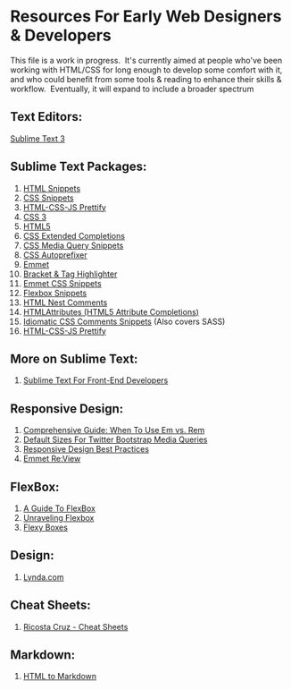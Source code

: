 # Resources For Early Web Designers & Developers

This file is a work in progress.  It's currently aimed at people who've been working with HTML/CSS for long enough to develop some comfort with it, and who could benefit from some tools &amp; reading to enhance their skills &amp; workflow.  Eventually, it will expand to include a broader spectrum

## Text Editors:
<a href="http://www.sublimetext.com/3" target="_blank">Sublime Text 3</a>

## Sublime Text Packages:

1. [HTML Snippets](https://github.com/joshnh/HTML-Snippets)
2. [CSS Snippets](https://github.com/joshnh/CSS-Snippets)
3. [HTML-CSS-JS Prettify](https://xuri.me/2015/03/30/sublime-text-plugin-html-css-js-prettify.html)
4. [CSS 3](https://github.com/y0ssar1an/CSS3)
5. [HTML5](https://packagecontrol.io/packages/HTML5)
6. [CSS Extended Completions](https://packagecontrol.io/packages/CSS%20Extended%20Completions)
7. [CSS Media Query Snippets](https://packagecontrol.io/packages/CSS%20Media%20Query%20Snippets)
8. [CSS Autoprefixer](https://github.com/sindresorhus/sublime-autoprefixer)
9. [Emmet](http://emmet.io/) 
10. [Bracket & Tag Highlighter](https://github.com/facelessuser/BracketHighlighter) 
11. [Emmet CSS Snippets](https://github.com/P233/Emmet-Css-Snippets-for-Sublime-Text-2) 
12. [Flexbox Snippets](https://packagecontrol.io/packages/Flexbox%20Snippets) 
13. [HTML Nest Comments](https://github.com/philsinatra/HTML-Nest-Comments) 
14. [HTMLAttributes (HTML5 Attribute Completions)](https://github.com/agibsonsw/HTMLAttributes) 
15. [Idiomatic CSS Comments Snippets](https://github.com/chrisborrowdale/Idiomatic-CSS-Comments-Snippets) (Also covers SASS) 
16. [HTML-CSS-JS Prettify](https://github.com/victorporof/Sublime-HTMLPrettify) 

## More on Sublime Text: 
1. [Sublime Text For Front-End Developers](https://css-tricks.com/sublime-text-front-end-developers/) 

## Responsive Design: 
1. [Comprehensive Guide: When To Use Em vs. Rem](http://webdesign.tutsplus.com/tutorials/comprehensive-guide-when-to-use-em-vs-rem--cms-23984) 
2. [Default Sizes For Twitter Bootstrap Media Queries](https://scotch.io/tutorials/default-sizes-for-twitter-bootstraps-media-queries) 
3. [Responsive Design Best Practices](https://uxplanet.org/responsive-design-best-practices-c6d3f5fd163b#.irno3zhkk) 
4. [Emmet Re:View](http://re-view.emmet.io/) 

## FlexBox: 
1. [A Guide To FlexBox](https://css-tricks.com/snippets/css/a-guide-to-flexbox/) 
2. [Unraveling Flexbox](https://s3-us-west-2.amazonaws.com/unravelingflexbox/Unraveling+Flexbox+Sample.pdf) 
3. [Flexy Boxes](http://the-echoplex.net/flexyboxes/) 

## Design: 
1. [Lynda.com](https://lynda.com) 

## Cheat Sheets: 
1. [Ricosta Cruz - Cheat Sheets](http://ricostacruz.com/cheatsheets/)

## Markdown:
1.  [HTML to Markdown](https://domchristie.github.io/to-markdown/)